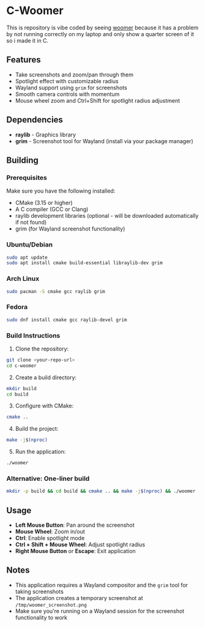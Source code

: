 # C-Woomer

This is repository is vibe coded by seeing [woomer](https://github.com/coffeeispower/woomer) because it has a problem by not running correctly on my laptop and only show a quarter screen of it so i made it in C.

## Features

- Take screenshots and zoom/pan through them
- Spotlight effect with customizable radius
- Wayland support using `grim` for screenshots
- Smooth camera controls with momentum
- Mouse wheel zoom and Ctrl+Shift for spotlight radius adjustment

## Dependencies

- **raylib** - Graphics library
- **grim** - Screenshot tool for Wayland (install via your package manager)

## Building

### Prerequisites

Make sure you have the following installed:
- CMake (3.15 or higher)
- A C compiler (GCC or Clang)
- raylib development libraries (optional - will be downloaded automatically if not found)
- grim (for Wayland screenshot functionality)

### Ubuntu/Debian
```bash
sudo apt update
sudo apt install cmake build-essential libraylib-dev grim
```

### Arch Linux
```bash
sudo pacman -S cmake gcc raylib grim
```

### Fedora
```bash
sudo dnf install cmake gcc raylib-devel grim
```

### Build Instructions

1. Clone the repository:
```bash
git clone <your-repo-url>
cd c-woomer
```

2. Create a build directory:
```bash
mkdir build
cd build
```

3. Configure with CMake:
```bash
cmake ..
```

4. Build the project:
```bash
make -j$(nproc)
```

5. Run the application:
```bash
./woomer
```

### Alternative: One-liner build
```bash
mkdir -p build && cd build && cmake .. && make -j$(nproc) && ./woomer
```

## Usage

- **Left Mouse Button**: Pan around the screenshot
- **Mouse Wheel**: Zoom in/out
- **Ctrl**: Enable spotlight mode
- **Ctrl + Shift + Mouse Wheel**: Adjust spotlight radius
- **Right Mouse Button** or **Escape**: Exit application

## Notes

- This application requires a Wayland compositor and the `grim` tool for taking screenshots
- The application creates a temporary screenshot at `/tmp/woomer_screenshot.png`
- Make sure you're running on a Wayland session for the screenshot functionality to work

